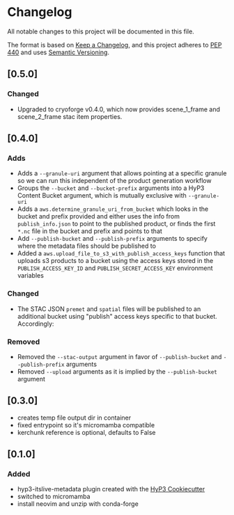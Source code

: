 # Changelog

All notable changes to this project will be documented in this file.

The format is based on [Keep a Changelog](https://keepachangelog.com/en/1.0.0/),
and this project adheres to [PEP 440](https://www.python.org/dev/peps/pep-0440/)
and uses [Semantic Versioning](https://semver.org/spec/v2.0.0.html).


## [0.5.0]

### Changed
- Upgraded to cryoforge v0.4.0, which now provides scene_1_frame and scene_2_frame stac item properties.

## [0.4.0]

### Adds
* Adds a `--granule-uri` argument that allows pointing at a specific granule so we can run this independent of the product generation workflow
* Groups the `--bucket` and `--bucket-prefix` arguments into a HyP3 Content Bucket argument, which is mutually exclusive with `--granule-uri`
* Adds a `aws.determine_granule_uri_from_bucket` which looks in the bucket and prefix provided and either uses the info from `publish_info.json` to point to the published product, or finds the first `*.nc` file in the bucket and prefix and points to that
* Add `--publish-bucket` and `--publish-prefix` arguments to specify where the metadata files should be published to
* Added a `aws.upload_file_to_s3_with_publish_access_keys` function that uploads s3 products to a bucket using the access keys stored in the `PUBLISH_ACCESS_KEY_ID` and `PUBLISH_SECRET_ACCESS_KEY` environment variables

### Changed
* The STAC JSON `premet` and `spatial` files will be published to an additional bucket using "publish" access keys specific to that bucket. Accordingly:

### Removed
* Removed the `--stac-output` argument in favor of `--publish-bucket` and `--publish-prefix` arguments
*  Removed `--upload` arguments as it is implied by the `--publish-bucket` argument

## [0.3.0]
- creates temp file output dir in container 
- fixed entrypoint so it's micromamba compatible
- kerchunk reference is optional, defaults to False

## [0.1.0]

### Added
- hyp3-itslive-metadata plugin created with the [HyP3 Cookiecutter](https://github.com/ASFHyP3/hyp3-cookiecutter)
- switched to micromamba
- install neovim and unzip with conda-forge
